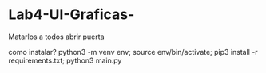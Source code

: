 # Lab4-UI-Graficas-

Matarlos a todos
abrir puerta

como instalar?
python3 -m venv env; source env/bin/activate; pip3 install -r requirements.txt; python3 main.py
